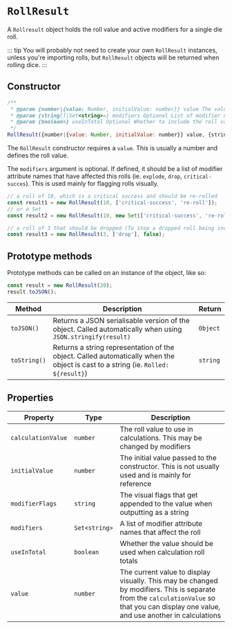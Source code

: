 # `RollResult`

A `Rollresult` object holds the roll value and active modifiers for a single die roll.

::: tip
You will probably not need to create your own `RollResult` instances, unless you're importing rolls, but `RollResult` objects will be returned when rolling dice.
:::


## Constructor

```js
/**
 * @param {number|{value: Number, initialValue: number}} value The value rolled
 * @param {string[]|Set<string>=} modifiers Optional List of modifier names that affect this roll
 * @param {boolean=} useInTotal Optional Whether to include the roll value when calculating totals
 */
RollResult({number|{value: Number, initialValue: number}} value, {string[]|Set<string>=} modifiers, {boolean} useInTotal = true)
```

The `RollResult` constructor requires a `value`. This is usually a number and defines the roll value.

The `modifiers` argument is optional. If defined, it should be a list of modifier attribute names that have affected this rolls (ie. `explode`, `drop`, `critical-succes`). This is used mainly for flagging rolls visually.

```js
// a roll of 10, which is a critical success and should be re-rolled
const result1 = new RollResult(10, ['critical-success', 're-roll']);
// or a Set
const result2 = new RollResult(10, new Set(['critical-success', 're-roll']);

// a roll of 3 that should be dropped (To stop a dropped roll being included in total calculations, `useInTotal` must be set to false)
const result3 = new RollResult(3, ['drop'], false);
```


## Prototype methods

Prototype methods can be called on an instance of the object, like so:

```js
const result = new RollResult(20);
result.toJSON();
```

| Method       | Description                                                  | Return   |
| ------------ | ------------------------------------------------------------ | -------- |
| `toJSON()`   | Returns a JSON serialisable version of the object. Called automatically when using `JSON.stringify(result)` | `Object` |
| `toString()` | Returns a string representation of the object. Called automatically when the object is cast to a string (ie. `Rolled: ${result}`) | `string` |


## Properties

| Property           | Type          | Description                                                  |
| ------------------ | ------------- | ------------------------------------------------------------ |
| `calculationValue` | `number`      | The roll value to use in calculations. This may be changed by modifiers |
| `initialValue`     | `number`      | The initial value passed to the constructor. This is not usually used and is mainly for reference |
| `modifierFlags`    | `string`      | The visual flags that get appended to the value when outputting as a string |
| `modifiers`        | `Set<string>` | A list of modifier attribute names that affect the roll      |
| `useInTotal`       | `boolean`     | Whether the value should be used when calculation roll totals |
| `value`            | `number`      | The current value to display visually. This may be changed by modifiers. This is separate from the `calculationValue` so that you can display one value, and use another in calculations |
